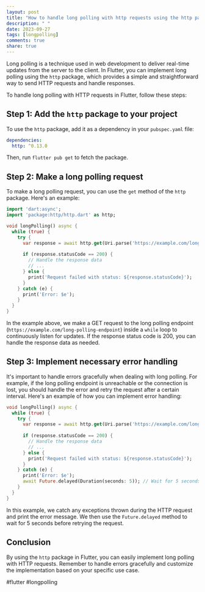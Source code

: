```yaml
---
layout: post
title: "How to handle long polling with http requests using the http package in Flutter?"
description: " "
date: 2023-09-27
tags: [longpolling]
comments: true
share: true
---
```


Long polling is a technique used in web development to deliver real-time updates from the server to the client. In Flutter, you can implement long polling using the `http` package, which provides a simple and straightforward way to send HTTP requests and handle responses.

To handle long polling with HTTP requests in Flutter, follow these steps:

## Step 1: Add the `http` package to your project

To use the `http` package, add it as a dependency in your `pubspec.yaml` file:

```yaml
dependencies:
  http: ^0.13.0
```

Then, run `flutter pub get` to fetch the package.

## Step 2: Make a long polling request

To make a long polling request, you can use the `get` method of the `http` package. Here's an example:

```dart
import 'dart:async';
import 'package:http/http.dart' as http;

void longPolling() async {
  while (true) {
    try {
      var response = await http.get(Uri.parse('https://example.com/long-polling-endpoint'));
      
      if (response.statusCode == 200) {
        // Handle the response data
        // ...
      } else {
        print('Request failed with status: ${response.statusCode}');
      }
    } catch (e) {
      print('Error: $e');
    }
  }
}
```

In the example above, we make a GET request to the long polling endpoint (`https://example.com/long-polling-endpoint`) inside a `while` loop to continuously listen for updates. If the response status code is 200, you can handle the response data as needed.

## Step 3: Implement necessary error handling

It's important to handle errors gracefully when dealing with long polling. For example, if the long polling endpoint is unreachable or the connection is lost, you should handle the error and retry the request after a certain interval. Here's an example of how you can implement error handling:

```dart
void longPolling() async {
  while (true) {
    try {
      var response = await http.get(Uri.parse('https://example.com/long-polling-endpoint'));
      
      if (response.statusCode == 200) {
        // Handle the response data
        // ...
      } else {
        print('Request failed with status: ${response.statusCode}');
      }
    } catch (e) {
      print('Error: $e');
      await Future.delayed(Duration(seconds: 5)); // Wait for 5 seconds before retrying
    }
  }
}
```

In this example, we catch any exceptions thrown during the HTTP request and print the error message. We then use the `Future.delayed` method to wait for 5 seconds before retrying the request.

## Conclusion

By using the `http` package in Flutter, you can easily implement long polling with HTTP requests. Remember to handle errors gracefully and customize the implementation based on your specific use case.

#flutter #longpolling